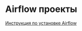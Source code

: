 # Airflow проекты

[Инструкция по установке Airflow](https://github.com/erohin94/Data-Engineer/blob/main/Airflow/README.md)
